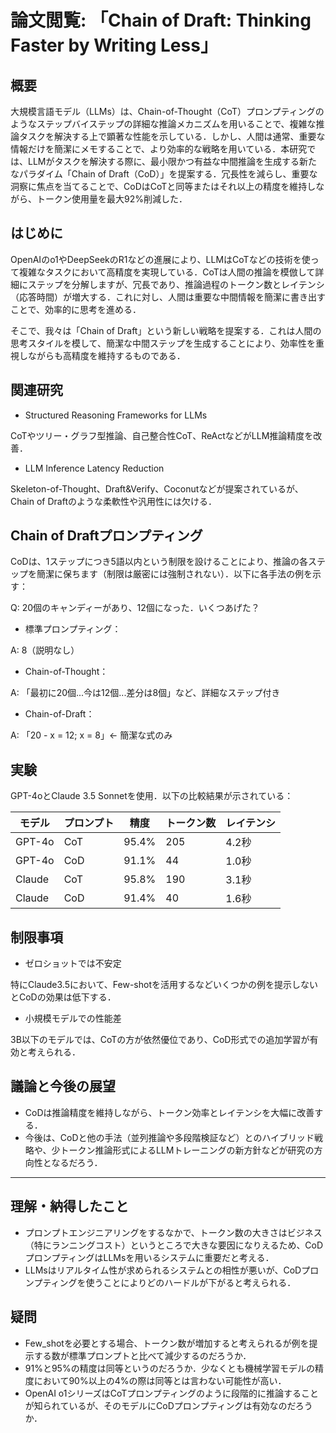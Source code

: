 # 論文閲覧: 「Chain of Draft: Thinking Faster by Writing Less」

## 概要
大規模言語モデル（LLMs）は、Chain-of-Thought（CoT）プロンプティングのようなステップバイステップの詳細な推論メカニズムを用いることで、複雑な推論タスクを解決する上で顕著な性能を示している．しかし、人間は通常、重要な情報だけを簡潔にメモすることで、より効率的な戦略を用いている．本研究では、LLMがタスクを解決する際に、最小限かつ有益な中間推論を生成する新たなパラダイム「Chain of Draft（CoD）」を提案する．冗長性を減らし、重要な洞察に焦点を当てることで、CoDはCoTと同等またはそれ以上の精度を維持しながら、トークン使用量を最大92%削減した．

## はじめに
OpenAIのo1やDeepSeekのR1などの進展により、LLMはCoTなどの技術を使って複雑なタスクにおいて高精度を実現している．CoTは人間の推論を模倣して詳細にステップを分解しますが、冗長であり、推論過程のトークン数とレイテンシ（応答時間）が増大する．これに対し、人間は重要な中間情報を簡潔に書き出すことで、効率的に思考を進める．

そこで、我々は「Chain of Draft」という新しい戦略を提案する．これは人間の思考スタイルを模して、簡潔な中間ステップを生成することにより、効率性を重視しながらも高精度を維持するものである．

## 関連研究
- Structured Reasoning Frameworks for LLMs 

CoTやツリー・グラフ型推論、自己整合性CoT、ReActなどがLLM推論精度を改善．

- LLM Inference Latency Reduction

Skeleton-of-Thought、Draft&Verify、Coconutなどが提案されているが、Chain of Draftのような柔軟性や汎用性には欠ける．

## Chain of Draftプロンプティング
CoDは、1ステップにつき5語以内という制限を設けることにより、推論の各ステップを簡潔に保ちます（制限は厳密には強制されない）．以下に各手法の例を示す：

Q: 20個のキャンディーがあり、12個になった．いくつあげた？

- 標準プロンプティング：

A: 8（説明なし）

- Chain-of-Thought：

A: 「最初に20個...今は12個...差分は8個」など、詳細なステップ付き

- Chain-of-Draft：

A: 「20 - x = 12; x = 8」← 簡潔な式のみ

## 実験
GPT-4oとClaude 3.5 Sonnetを使用．以下の比較結果が示されている：

|モデル|プロンプト|精度|トークン数|レイテンシ|
|---|---|---|---|---|
|GPT-4o|CoT|95.4%|205|4.2秒|
|GPT-4o|CoD|91.1%|44|1.0秒|
|Claude|CoT|95.8%|190|3.1秒|
|Claude|CoD|91.4%|40|1.6秒|

## 制限事項
- ゼロショットでは不安定

特にClaude3.5において、Few-shotを活用するなどいくつかの例を提示しないとCoDの効果は低下する．

- 小規模モデルでの性能差

3B以下のモデルでは、CoTの方が依然優位であり、CoD形式での追加学習が有効と考えられる．

## 議論と今後の展望
- CoDは推論精度を維持しながら、トークン効率とレイテンシを大幅に改善する．
- 今後は、CoDと他の手法（並列推論や多段階検証など）とのハイブリッド戦略や、少トークン推論形式によるLLMトレーニングの新方針などが研究の方向性となるだろう．


-----
## 理解・納得したこと
- プロンプトエンジニアリングをするなかで、トークン数の大きさはビジネス（特にランニングコスト）というところで大きな要因になりえるため、CoDプロンプティングはLLMsを用いるシステムに重要だと考える．
- LLMsはリアルタイム性が求められるシステムとの相性が悪いが、CoDプロンプティングを使うことによりどのハードルが下がると考えられる．

## 疑問
- Few_shotを必要とする場合、トークン数が増加すると考えられるが例を提示する数が標準プロンプトと比べて減少するのだろうか．
- 91%と95%の精度は同等というのだろうか．少なくとも機械学習モデルの精度において90%以上の4%の際は同等とは言わない可能性が高い．
- OpenAI o1シリーズはCoTプロンプティングのように段階的に推論することが知られているが、そのモデルにCoDプロンプティングは有効なのだろうか．